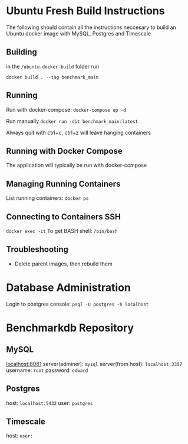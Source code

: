 # Ubuntu Fresh Build Instructions
The following should contain all the instructions neccesary to build an Ubuntu docker image with MySQL, Postgres and Timescale


## Building
in the `/ubuntu-docker-build` folder run

`docker build . --tag benchmark_main`


## Running
Run with docker-compose:
`docker-compose up -d`

Run manually
`docker run -dit benchmark_main:latest`

Always quit with ctrl+c, ctrl+z will leave hanging containers

## Running with Docker Compose
The application will typically be run with docker-compose

## Managing Running Containers
List running containers:  `docker ps`

## Connecting to Containers SSH
`docker exec -it`
To get BASH shell: `/bin/bash`

## Troubleshooting
* Delete parent images, then rebuild them


# Database Administration
Login to postgres console: `psql -U postgres -h localhost`


# Benchmarkdb Repository


## MySQL
[localhost:8081](http://localhost:8080)
server(adminer): `mysql`
server(from host): `localhost:3307`
username: `root`
password: `edward`

## Postgres
host: `localhost:5432`
user: `postgres`

## Timescale
host: ``
user: ``
